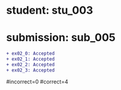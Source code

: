 # student: stu_003
# submission: sub_005

```diff
+ ex02_0: Accepted
+ ex02_1: Accepted
+ ex02_2: Accepted
+ ex02_3: Accepted
```
#incorrect=0
#correct=4
